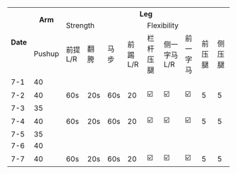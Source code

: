 

<table align="center">
  <tr>
    <th rowspan="3">Date</th>
    <th rowspan="2">Arm</th>
    <th colspan="9">Leg</th>
  </tr>
  
  <tr>
    <td colspan="4">Strength</td>
    <td colspan="5">Flexibility</td>
  </tr>
  
  <tr>
    <td>Pushup</td>
    <td>前提L/R</td>
    <td>翻胯</td>
    <td>马步</td>
    <td>前踢L/R</td>
    <td>栏杆压腿</td>
    <td>侧一字马L/R</td>
    <td>前一字马</td>
    <td>前压腿</td>
    <td>侧压腿</td>
  </tr>
  
  <tr>
    <td>7-1</td>
    <td>40</td>
  </tr>
  
  <tr>
    <td>7-2</td>
    <td>40</td>
    <td>60s</td>
    <td>20s</td>
    <td>60s</td>
    <td>20</td>
    <td>☑️</td>
    <td>☑️</td>
    <td>☑️</td>
    <td>5</td>
    <td>5</td>
  </tr>
  
  <tr>
    <td>7-3</td>
    <td>35</td>
  </tr>
  
  <tr>
    <td>7-4</td>
    <td>40</td>
    <td>60s</td>
    <td>20s</td>
    <td>60s</td>
    <td>20</td>
    <td>☑️</td>
    <td>☑️</td>
    <td>☑️</td>
    <td>5</td>
    <td>5</td>
  </tr>
  
  <tr>
    <td>7-5</td>
    <td>35</td>
  </tr>
  
  <tr>
    <td>7-6</td>
    <td>40</td>
  </tr>
  
  <tr>
    <td>7-7</td>
    <td>40</td>
    <td>60s</td>
    <td>20s</td>
    <td>60s</td>
    <td>20</td>
    <td>☑️</td>
    <td>☑️</td>
    <td>☑️</td>
    <td>5</td>
    <td>5</td>
  </tr>
  
  
  

</table>
